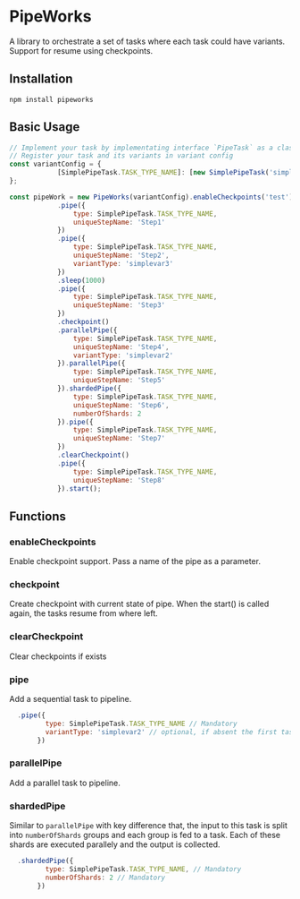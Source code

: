 # PipeWorks
A library to orchestrate a set of tasks where each task could have variants. Support for resume using checkpoints.

## Installation
```
npm install pipeworks
```

## Basic Usage
```js
// Implement your task by implementating interface `PipeTask` as a class.
// Register your task and its variants in variant config
const variantConfig = {
            [SimplePipeTask.TASK_TYPE_NAME]: [new SimplePipeTask('simplevar1'), new SimplePipeTask('simplevar2'), new SimplePipeTask('simplevar3')]
};

const pipeWork = new PipeWorks(variantConfig).enableCheckpoints('test')
            .pipe({
                type: SimplePipeTask.TASK_TYPE_NAME,
                uniqueStepName: 'Step1'
            })
            .pipe({
                type: SimplePipeTask.TASK_TYPE_NAME,
                uniqueStepName: 'Step2',
                variantType: 'simplevar3'
            })
            .sleep(1000)
            .pipe({
                type: SimplePipeTask.TASK_TYPE_NAME,
                uniqueStepName: 'Step3'
            })
            .checkpoint()
            .parallelPipe({
                type: SimplePipeTask.TASK_TYPE_NAME,
                uniqueStepName: 'Step4',
                variantType: 'simplevar2'
            }).parallelPipe({
                type: SimplePipeTask.TASK_TYPE_NAME,
                uniqueStepName: 'Step5'
            }).shardedPipe({
                type: SimplePipeTask.TASK_TYPE_NAME,
                uniqueStepName: 'Step6',
                numberOfShards: 2
            }).pipe({
                type: SimplePipeTask.TASK_TYPE_NAME,
                uniqueStepName: 'Step7'
            })
            .clearCheckpoint()
            .pipe({
                type: SimplePipeTask.TASK_TYPE_NAME,
                uniqueStepName: 'Step8'
            }).start();
```


## Functions

### enableCheckpoints
Enable checkpoint support. Pass a name of the pipe as a parameter.

### checkpoint
Create checkpoint with current state of pipe. When the start() is called again, the tasks resume from where left.

### clearCheckpoint
Clear checkpoints if exists

### pipe
Add a sequential task to pipeline.
```js
  .pipe({
         type: SimplePipeTask.TASK_TYPE_NAME // Mandatory
         variantType: 'simplevar2' // optional, if absent the first task of the fiven type from the variants will be picked
       })
```

### parallelPipe
Add a parallel task to pipeline.

### shardedPipe
Similar to `parallelPipe` with key difference that, the input to this task is split into `numberOfShards` groups and each group is fed to a task. Each of these shards are executed parallely and the output is collected.
```js
  .shardedPipe({
         type: SimplePipeTask.TASK_TYPE_NAME, // Mandatory
         numberOfShards: 2 // Mandatory
       })
```
